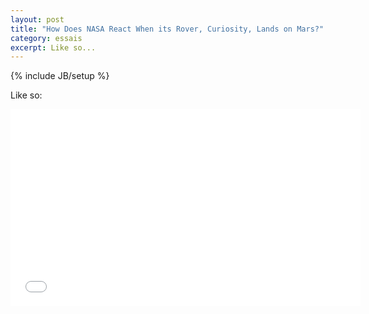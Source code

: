```yaml
---
layout: post
title: "How Does NASA React When its Rover, Curiosity, Lands on Mars?"
category: essais
excerpt: Like so...
---
```

{% include JB/setup %}

Like so:

<iframe width="560" height="315" src="//www.youtube.com/embed/EEZgw43GCQ8" frameborder="0"> </iframe>

<a href="https://plus.google.com/+VincentBarr0?rel=author"></a>